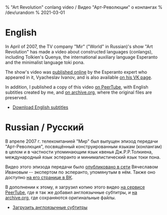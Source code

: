 % "Art Revolution" conlang video / Видео "Арт-Революции" о конлангах
% /dev/urandom
% 2021-03-01

# English

In April of 2007, the TV company "Mir" ("World" in Russian)'s show "Art
Revolution" has made a video about constructed languages (conlangs), including
Tolkien's Quenya, the international auxiliary language Esperanto and the
minimalist language toki pona.

[amikeco]:http://amikeco.ru/2008/01/art-revolyuciya-v-formate-avi.html
[vkvideo]:https://vk.com/video72595_176673
[peertube]:https://peertube.su/videos/watch/6c900db9-7692-494d-9c65-5866d4cb2e36
[archive]:https://archive.org/details/art-revolution-konlangi
[engsubs]:/tokipona/art_revolution_subs.zip

The show's video was [published online][amikeco] by the Esperanto expert who
appeared in it, Vyacheslav Ivanov, and is also available [on his VK
page][vkvideo].

In addition, I published a copy of this video [on PeerTube][peertube], with
English subtitles created by me, and [on archive.org][archive], where the
original files are preserved.

* [Download English subtitles][engsubs]

# Russian / Русский

В апреле 2007 г. телекомпанией "Мир" был выпущен эпизод передачи
"Арт-Революция", посвящённый конструированным языкам (конлангам) в целом и в
частности упоминающим язык квенья Дж.Р.Р.Толкиена, международный язык эсперанто
и минималистический язык токи пона.

Видео этого эпизода передачи было [опубликовано в сети][amikeco] Вячеславом
Ивановым -- экспертом по эсперанто, упомянутым в нём. Также оно доступно [на его
странице в ВК][vkvideo].

В дополнении к этому, я загрузил копию этого видео [на сервисе
PeerTube][peertube], где я так же добавил англоязычные субтитры, и [на
archive.org][archive], где сохраняются оригинальные файлы. 

* [Загрузить англоязычные субтитры][engsubs]
